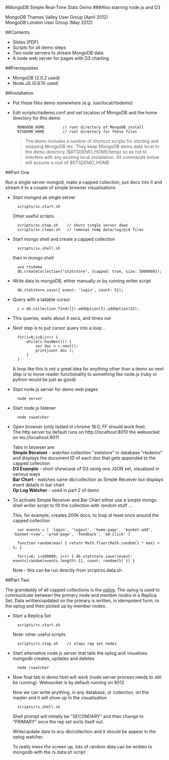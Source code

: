

#MongoDB Simple Real-Time Stats Demo
###Also starring node.js and D3

MongoDB Thames Valley User Group (April 2012)  
MongoDB London User Group (May 2012)  

##Contents

- Slides [PDF]
- Scripts for all demo steps
- Two node servers to stream MongoDB data
- A node web server for pages with D3 charting

##Prerequisites

- MongoDB (2.0.2 used)
- Node.JS (0.6.10 used)

##Installation

- Put these files demo somewhere (e.g. /usr/local/rtsdemo)
- Edit scripts/rtsdemo.conf and set location of MongoDB and the home directory for this demo

    	MONGODB_HOME        // root directory of MongoDB install  
    	RTSDEMO_HOME        // root directory for these files  

	> The demo includes a number of shortcut scripts for starting and stopping MongoDB etc. They
keep MongoDB demo data local to the demo directory ($RTSDEMO_HOME/temp) so as not to interfere
with any existing local installation. All commands below will assume a root of $RTSDEMO_HOME

##Part One

Run a single server mongod, make a capped collection, put docs into it and stream it to a couple of simple browser visualisations

- Start mongod as single server

  		scripts/ss.start.sh

	Other useful scripts
	
		scripts/ss.stop.sh    // shuts single server down   
  		scripts/ss.clean.sh   // removes temp data/log/pid files  

- Start mongo shell and create a capped collection

  		scripts/ss.shell.sh
  	
	then in mongo shell

		use rtsdemo
		db.createCollection("statstore", {capped: true, size: 5000000});

- Write data to mongoDB, either manually or by running writer script

  		db.statstore.save({ event: 'login', count: 5});

- Query with a tailable cursor

  		c = db.collection.find({}).addOption(2).addOption(32);

- This queries, waits about 4 secs, and times out

- Next step is to put cursor query into a loop ..

  		for(i=0;i<8;i++) {
        	while(c.hasNext()) {
             	var doc = c.next();
             	printjson( doc );
        	}
  		}

	A loop like this is not a great idea for anything other than a demo
so next step is to move reader functionality to something like node.js
(ruby or python would be just as good)

- Start node.js server for demo web pages

  		node server

- Start node.js listener

  		node sswatcher

- Open browser (only tested in chrome 18.0, FF should work fine).  
The http server by default runs on http://localhost:8010 the websocket on ws://localhost:8011  

	Tabs in browser are:  
	**Simple Receiver** - watches collection "statstore" in database "rtsdemo" and displays the document ID of each doc that gets appended to the capped collection  
	**D3 Example** - short showcase of D3 using one JSON set, visualised in various ways  
	**Bar Chart** - watches same db/collection as Simple Receiver but displays event details in bar chart  
	**Op Log Watcher** - used in part 2 of demo  
	
- To activate Simple Receiver and Bar Chart either use a simple mongo shell writer script to fill the collection with random stuff …
    
	This, for example, creates 200k docs, to loop at least once around the capped collection

  		var events = [ 'login', 'logout', 'home-page', 'basket-add', 'basket-view', 'prod-page', 'feedback', 'ad-click' ]

  		function random(max) { return Math.floor(Math.random() * max) + 1; }

  		for(i=0; i<200000; i++) { db.statstore.save({event: events[random(events.length)-1], count: random(5) }) }

	Note - this can be run directly from script/ss.data.sh

##Part Two

The grandaddy of all capped collections is the [oplog](http://www.mongodb.org/display/DOCS/Replica+Sets+-+Oplog). The oplog is used to communicate between the primary node and member nodes in a Replica Set. Data written/updated on the primary is written, in idempotent form, to the oplog and then picked up by member nodes.

- Start a Replica Set

  		scripts/rs.start.sh

	Note: other useful scripts

  		scripts/rs.stop.sh    // stops rep set nodes

- Start alternative node.js server that tails the oplog and visualises mongodb creates, updates and deletes

  		node rswatcher

- Now final tab in demo html will work (node server process needs to still be running). Websocket is by default running on 8012

	Now we can write anything, in any database, or collection, on the master and it will show up in the visualisation

		scripts/rs.shell.sh
		  
	Shell prompt will initially be "SECONDARY" and then change to "PRIMARY" once the rep set sorts itself out.
	
	Write/update data to any db/collection and it should be appear in the oplog watcher.
	
	To really mess the screen up, lots of random data can be written to mongodb with the rs.data.sh script


